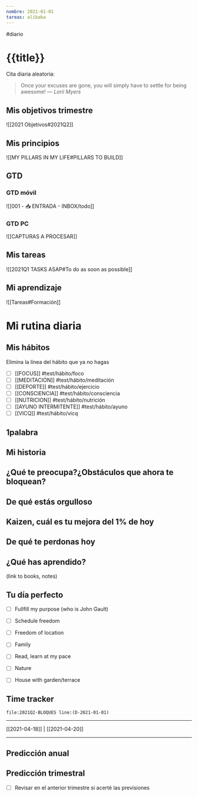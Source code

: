 ```yaml
---
nombre: 2021-01-01
tareas: alibaba
---
```



#diario 
# {{title}}

Cita diaria aleatoria:
> Once your excuses are gone, you will simply have to settle for being awesome!
> &mdash; <cite>Lorii Myers</cite>

## Mis objetivos trimestre
![[2021 Objetivos#2021Q2]]

## Mis principios
![[MY PILLARS IN MY LIFE#PILLARS TO BUILD]]

## GTD
### GTD móvil
![[001 - 📥 ENTRADA - INBOX/todo]]
### GTD PC
![[CAPTURAS A PROCESAR]]

## Mis tareas
![[2021Q1 TASKS ASAP#To do as soon as possible]]

## Mi aprendizaje
![[Tareas#Formación]]

# Mi rutina diaria

## Mis hábitos
Elimina la línea del hábito que ya no hagas
 - [ ] [[FOCUS]] #test/hábito/foco 
 - [ ] [[MEDITACIÓN]] #test/hábito/meditación
 - [ ] [[DEPORTE]] #test/hábito/ejercicio 
 - [ ] [[CONSCIENCIA]] #test/hábito/consciencia 
 - [ ] [[NUTRICION]] #test/hábito/nutrición 
 - [ ] [[AYUNO INTERMITENTE]] #test/hábito/ayuno 
 - [ ] [[VICQ]] #test/hábito/vicq 

## 1palabra


## Mi historia


## ¿Qué te preocupa?¿Obstáculos que ahora te bloquean?


## De qué estás orgulloso


## Kaizen, cuál es tu mejora del 1% de hoy


## De qué te perdonas hoy


## ¿Qué has aprendido?
(link to books, notes)

## Tu día perfecto
 - [ ] Fullfill my purpose (who is John Gault)
 - [ ] Schedule freedom
 - [ ] Freedom of location
 - [ ] Family
 - [ ] Read, learn at my pace
 - [ ] Nature
 - [ ] House with garden/terrace


## Time tracker
```query
file:2021Q2-BLOQUES line:(D-2021-01-01)
```
 
 ---
 
[[2021-04-18]] | [[2021-04-20]]

---


## Predicción anual
## Predicción trimestral
 - [ ] Revisar en el anterior trimestre si acerté las previsiones





















